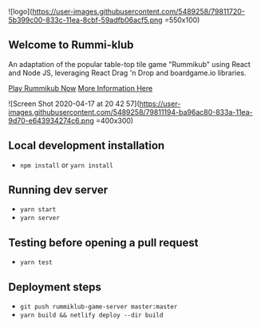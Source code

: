 ![logo](https://user-images.githubusercontent.com/5489258/79811720-5b399c00-833c-11ea-8cbf-59adfb06acf5.png =550x100)
## Welcome to Rummi-klub

An adaptation of the popular table-top tile game "Rummikub" using React and Node JS, leveraging React Drag 'n Drop and boardgame<span></span>.io libraries.

[Play Rummikub Now](http://rummiklub.netlify.com)
[More Information Here](https://github.com/justsav/rummikub_frontend/files/4506959/meet-rummiklub.pdf)

![Screen Shot 2020-04-17 at 20 42 57](https://user-images.githubusercontent.com/5489258/79811194-ba96ac80-833a-11ea-9d70-e643934274c6.png =400x300)
## Local development installation
* `npm install` or `yarn install`

## Running dev server
* `yarn start`
* `yarn server`

## Testing before opening a pull request
* `yarn test`

## Deployment steps
* `git push rummiklub-game-server master:master`
* `yarn build && netlify deploy --dir build`
